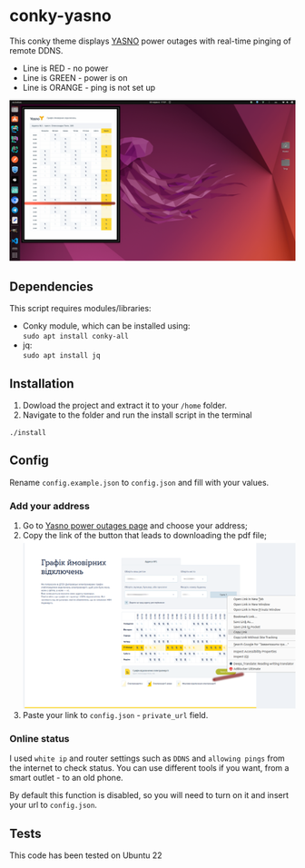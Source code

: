 # conky-yasno
This conky theme displays [YASNO](https://yasno.com.ua/) power outages with real-time pinging of remote DDNS.

* Line is RED - no power
* Line is GREEN - power is on
* Line is ORANGE - ping is not set up

![](./docs/desktop.png)

## Dependencies
This script requires modules/libraries: 
* Conky module, which can be installed using: </br>
`sudo apt install conky-all`
* jq: </br>
`sudo apt install jq`

## Installation
1. Dowload the project and extract it to your `/home` folder.
2. Navigate to the folder and run the install script in the terminal
```
./install
```
## Config

Rename `config.example.json` to `config.json` and fill with your values.

### Add your address
1. Go to [Yasno power outages page](https://yasno.com.ua/schedule-turn-off-electricity) and choose your address;
2. Copy the link of the button that leads to downloading the pdf file;
![](./docs/url-getting.png)
3. Paste your link to `config.json` - `private_url` field.

### Online status
I used `white ip` and router settings such as `DDNS` and `allowing pings` from the internet to check status.
You can use different tools if you want, from a smart outlet - to an old phone.

By default this function is disabled, so you will need to turn on it and insert your url to `config.json`.

## Tests
This code has been tested on Ubuntu 22

